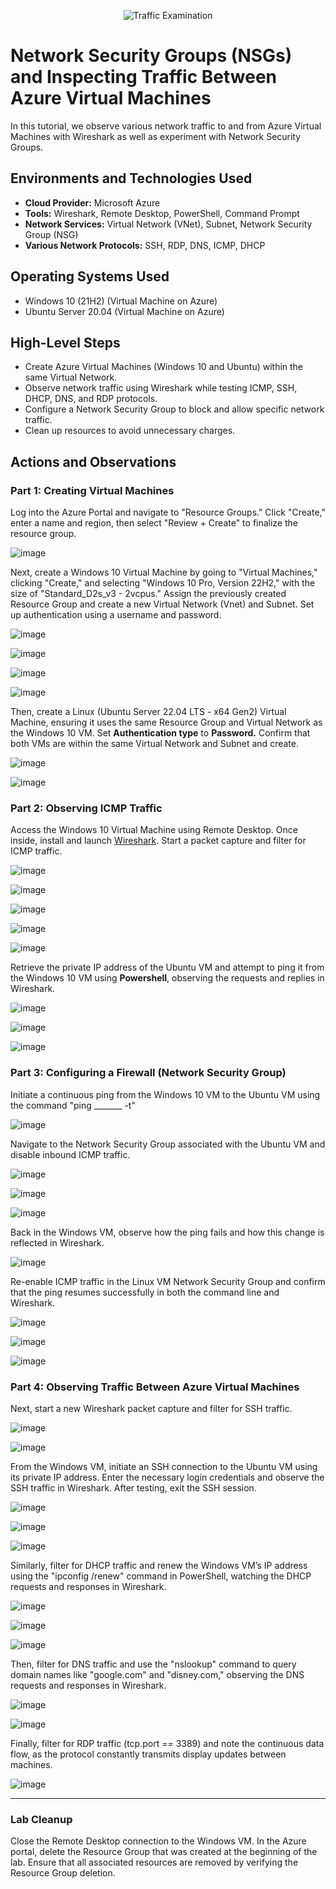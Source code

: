<p align="center">
<img src="https://i.imgur.com/Ua7udoS.png" alt="Traffic Examination"/>
</p>

<h1>Network Security Groups (NSGs) and Inspecting Traffic Between Azure Virtual Machines</h1>
In this tutorial, we observe various network traffic to and from Azure Virtual Machines with Wireshark as well as experiment with Network Security Groups. <br />




<h2>Environments and Technologies Used</h2>

- <strong>Cloud Provider:</strong> Microsoft Azure
- <strong>Tools:</strong> Wireshark, Remote Desktop, PowerShell, Command Prompt
- <strong>Network Services:</strong> Virtual Network (VNet), Subnet, Network Security Group (NSG)
- <strong>Various Network Protocols:</strong> SSH, RDP, DNS, ICMP, DHCP




<h2>Operating Systems Used </h2>

- Windows 10 (21H2) (Virtual Machine on Azure)
- Ubuntu Server 20.04 (Virtual Machine on Azure)




<h2>High-Level Steps</h2>

- Create Azure Virtual Machines (Windows 10 and Ubuntu) within the same Virtual Network.
- Observe network traffic using Wireshark while testing ICMP, SSH, DHCP, DNS, and RDP protocols.
- Configure a Network Security Group to block and allow specific network traffic.
- Clean up resources to avoid unnecessary charges.






<h2>Actions and Observations</h2>

<h3>Part 1: Creating Virtual Machines</h3>

<p>
Log into the Azure Portal and navigate to "Resource Groups." Click "Create," enter a name and region, then select "Review + Create" to finalize the resource group. 
</p>

![image](https://github.com/user-attachments/assets/db063212-d225-43fe-a8d7-10f120b47465)


<p>
Next, create a Windows 10 Virtual Machine by going to "Virtual Machines," clicking "Create," and selecting "Windows 10 Pro, Version 22H2," with the size of "Standard_D2s_v3 - 2vcpus." Assign the previously created Resource Group and create a new Virtual Network (Vnet) and Subnet. Set up authentication using a username and password. 
</p>

![image](https://github.com/user-attachments/assets/d31fc699-bed7-418a-8cd7-89dddb257f22)

![image](https://github.com/user-attachments/assets/1b2686e3-1087-4fbb-969b-2961fac48f44)

![image](https://github.com/user-attachments/assets/feb02eb5-82e5-4e2e-923f-8238116096f0)

![image](https://github.com/user-attachments/assets/128d02bd-2caa-4b8b-955e-7383da93d63b)

<p>
Then, create a Linux (Ubuntu Server 22.04 LTS - x64 Gen2) Virtual Machine, ensuring it uses the same Resource Group and Virtual Network as the Windows 10 VM. Set <strong>Authentication type</strong> to <strong>Password.</strong> Confirm that both VMs are within the same Virtual Network and Subnet and create.
</p>

![image](https://github.com/user-attachments/assets/f57ecde8-c1f4-4594-86ab-460c2cb75abe)

![image](https://github.com/user-attachments/assets/ca7e791e-34a6-4fe6-ba45-fffbaf436531)

<h3>Part 2: Observing ICMP Traffic</h3>

<p>Access the Windows 10 Virtual Machine using Remote Desktop. Once inside, install and launch <a href="https://www.wireshark.org" target="_blank">Wireshark</a>. Start a packet capture and filter for ICMP traffic.</p>

![image](https://github.com/user-attachments/assets/e1419d49-9b03-406a-83a7-619a2057fdd7)

![image](https://github.com/user-attachments/assets/7f4b6246-cf5e-45bb-b3df-81e9f3dd48d6)

![image](https://github.com/user-attachments/assets/32a2003d-3271-4284-afa2-09c2d8e1a3ca)

![image](https://github.com/user-attachments/assets/b5024bfc-c58e-4a4d-8309-b43e85e43aa6)

![image](https://github.com/user-attachments/assets/9d3d5c3a-b382-4992-b9d8-60353c15e331)


<p>Retrieve the private IP address of the Ubuntu VM and attempt to ping it from the Windows 10 VM using <strong>Powershell</strong>, observing the requests and replies in Wireshark.</p>

![image](https://github.com/user-attachments/assets/748ef327-dfc4-4c77-a2e0-695e9faee2be)

![image](https://github.com/user-attachments/assets/2be29573-ae86-4774-89e1-c4439cb55a54)

![image](https://github.com/user-attachments/assets/cf43f1a6-4207-4aa3-bb19-48f2dcb32e83)


<h3>Part 3: Configuring a Firewall (Network Security Group)</h3>

<p>Initiate a continuous ping from the Windows 10 VM to the Ubuntu VM using the command "ping _______ -t"</p>

![image](https://github.com/user-attachments/assets/fc5480be-4faf-4e66-a11d-758b42edd79a)


<p>Navigate to the Network Security Group associated with the Ubuntu VM and disable inbound ICMP traffic.</p>

![image](https://github.com/user-attachments/assets/7534b0f3-9639-4950-860f-c77193719fcb)

![image](https://github.com/user-attachments/assets/f6395bf6-4431-4566-b040-434c2753cb09)

![image](https://github.com/user-attachments/assets/04a064f3-0971-4d06-8853-853579ed99ff)


<p>Back in the Windows VM, observe how the ping fails and how this change is reflected in Wireshark.</p>

![image](https://github.com/user-attachments/assets/97f89e34-fdb9-42a6-8b2f-faa1a4e72646)

  
<p>Re-enable ICMP traffic in the Linux VM Network Security Group and confirm that the ping resumes successfully in both the command line and Wireshark.</p>

![image](https://github.com/user-attachments/assets/3a3084de-77e5-4d13-ad32-8308cae28071)

![image](https://github.com/user-attachments/assets/b5df7366-ea7f-41f4-b62d-5fde5070ad3f)

![image](https://github.com/user-attachments/assets/8ec46078-0404-4a89-94cb-71774707b0f6)



<h3>Part 4: Observing Traffic Between Azure Virtual Machines</h3>

<p>Next, start a new Wireshark packet capture and filter for SSH traffic.</p>

![image](https://github.com/user-attachments/assets/97b6d56d-ecca-4ac9-b89b-dc823c3d1ad8)

![image](https://github.com/user-attachments/assets/75aa58c9-e91f-423c-b213-89c52f6ee953)

 
<p>From the Windows VM, initiate an SSH connection to the Ubuntu VM using its private IP address. Enter the necessary login credentials and observe the SSH traffic in Wireshark. After testing, exit the SSH session.</p>

![image](https://github.com/user-attachments/assets/93004031-3eef-4b18-8cde-f65b315c5fb0)

![image](https://github.com/user-attachments/assets/c7450ad9-121e-4151-9847-8f9362b8c814)

![image](https://github.com/user-attachments/assets/28464560-6fcd-47db-94e5-95ea536e5fca)


<p>Similarly, filter for DHCP traffic and renew the Windows VM’s IP address using the "ipconfig /renew" command in PowerShell, watching the DHCP requests and responses in Wireshark.</p> 

![image](https://github.com/user-attachments/assets/7da8de65-22f9-428c-8936-c047aaca8512)

![image](https://github.com/user-attachments/assets/fed64dfe-aa0e-475d-aa62-ca04a5712034)

![image](https://github.com/user-attachments/assets/eec38df4-0a18-41f7-ae5b-ac11833aa984)


<p>Then, filter for DNS traffic and use the "nslookup" command to query domain names like "google.com" and "disney.com," observing the DNS requests and responses in Wireshark.</p>

![image](https://github.com/user-attachments/assets/9f6bdc66-b400-4458-b597-fe8fb3712714)

![image](https://github.com/user-attachments/assets/5b203745-8b29-4515-9428-87c48763314c)



<p>Finally, filter for RDP traffic (tcp.port == 3389) and note the continuous data flow, as the protocol constantly transmits display updates between machines.</p>

![image](https://github.com/user-attachments/assets/e016148c-6b5d-47a8-a215-7340dacd92e9)

<hr>

<h3>Lab Cleanup</h3>

<p>Close the Remote Desktop connection to the Windows VM. In the Azure portal, delete the Resource Group that was created at the beginning of the lab. Ensure that all associated resources are removed by verifying the Resource Group deletion.</p>


